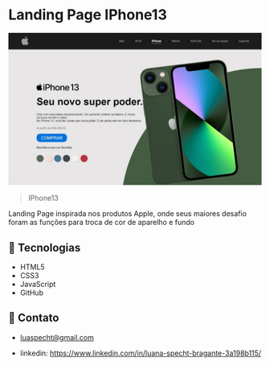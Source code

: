 # Landing Page IPhone13

![preview](./.github/preview.jpeg)

>IPhone13

Landing Page inspirada nos produtos Apple, onde seus maiores desafio foram as funções para troca de cor de aparelho e fundo

## 👾 Tecnologias

 - HTML5
 - CSS3
 - JavaScript
 - GitHub

## 💌 Contato

 - luaspecht@gmail.com
 
 - linkedin: https://www.linkedin.com/in/luana-specht-bragante-3a198b115/



